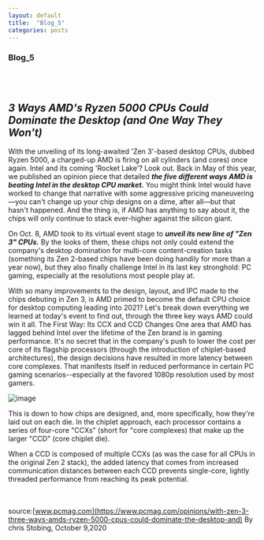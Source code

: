 ```yaml
---
layout: default
title:  "Blog_5"
categories: posts
---
```


### Blog_5
<br><br>

## *3 Ways AMD's Ryzen 5000 CPUs Could Dominate the Desktop (and One Way They Won't)*<br>

With the unveiling of its long-awaited 'Zen 3'-based desktop CPUs, dubbed Ryzen 5000, a charged-up AMD is firing on all cylinders (and cores) once again. Intel and its coming 'Rocket Lake'? Look out.
Back in May of this year, we published an opinion piece that detailed ***the five different ways AMD is beating Intel in the desktop CPU market.*** You might think Intel would have worked to change that narrative with some aggressive pricing maneuvering—you can't change up your chip designs on a dime, after all—but that hasn't happened. And the thing is, if AMD has anything to say about it, the chips will only continue to stack ever-higher against the silicon giant.

On Oct. 8, AMD took to its virtual event stage to ***unveil its new line of "Zen 3" CPUs.*** By the looks of them, these chips not only could extend the company's desktop domination for multi-core content-creation tasks (something its Zen 2-based chips have been doing handily for more than a year now), but they also finally challenge Intel in its last key stronghold: PC gaming, especially at the resolutions most people play at.

With so many improvements to the design, layout, and IPC made to the chips debuting in Zen 3, is AMD primed to become the default CPU choice for desktop computing leading into 2021? Let's break down everything we learned at today's event to find out, through the three key ways AMD could win it all.
The First Way: Its CCX and CCD Changes
One area that AMD has lagged behind Intel over the lifetime of the Zen brand is in gaming performance. It's no secret that in the company's push to lower the cost per core of its flagship processors (through the introduction of chiplet-based architectures), the design decisions have resulted in more latency between core complexes. That manifests itself in reduced performance in certain PC gaming scenarios--especially at the favored 1080p resolution used by most gamers.<br>

![image](https://github.com/sevakZ/sevakZ.github.io.git) <br>

This is down to how chips are designed, and, more specifically, how they're laid out on each die. In the chiplet approach, each processor contains a series of four-core "CCXs" (short for "core complexes) that make up the larger "CCD" (core chiplet die).

When a CCD is composed of multiple CCXs (as was the case for all CPUs in the original Zen 2 stack), the added latency that comes from increased communication distances between each CCD prevents single-core, lightly threaded performance from reaching its peak potential.

<br><br> source:[www.pcmag.com](https://www.pcmag.com/opinions/with-zen-3-three-ways-amds-ryzen-5000-cpus-could-dominate-the-desktop-and) By chris Stobing, October 9,2020

